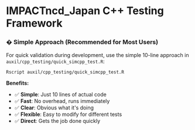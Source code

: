 # IMPACTncd_Japan C++ Testing Framework

### � **Simple Approach (Recommended for Most Users)**

For quick validation during development, use the simple 10-line approach in `auxil/cpp_testing/quick_simcpp_test.R`:

```
Rscript auxil/cpp_testing/quick_simcpp_test.R  
```

**Benefits:**
- ✅ **Simple**: Just 10 lines of actual code
- ✅ **Fast**: No overhead, runs immediately
- ✅ **Clear**: Obvious what it's doing
- ✅ **Flexible**: Easy to modify for different tests
- ✅ **Direct**: Gets the job done quickly
